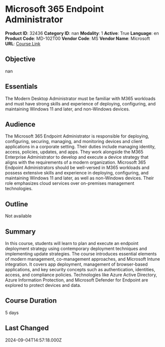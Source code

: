 # Microsoft 365 Endpoint Administrator

**Product ID**: 32436
**Category ID**: nan
**Modality**: 1
**Active**: True
**Language**: en
**Product Code**: MD-102T00
**Vendor Code**: MS
**Vendor Name**: Microsoft
**URL**: [Course Link](https://www.fastlaneus.com/course/microsoft-md-102t00)

## Objective
nan

## Essentials
The Modern Desktop Administrator must be familiar with M365 workloads and must have strong skills and experience of deploying, configuring, and maintaining Windows 11 and later, and non-Windows devices.

## Audience
The Microsoft 365 Endpoint Administrator is responsible for deploying, configuring, securing, managing, and monitoring devices and client applications in a corporate setting. Their duties include managing identity, access, policies, updates, and apps. They work alongside the M365 Enterprise Administrator to develop and execute a device strategy that aligns with the requirements of a modern organization. Microsoft 365 Endpoint Administrators should be well-versed in M365 workloads and possess extensive skills and experience in deploying, configuring, and maintaining Windows 11 and later, as well as non-Windows devices. Their role emphasizes cloud services over on-premises management technologies.

## Outline
Not available

## Summary
In this course, students will learn to plan and execute an endpoint deployment strategy using contemporary deployment techniques and implementing update strategies. The course introduces essential elements of modern management, co-management approaches, and Microsoft Intune integration. It covers app deployment, management of browser-based applications, and key security concepts such as authentication, identities, access, and compliance policies. Technologies like Azure Active Directory, Azure Information Protection, and Microsoft Defender for Endpoint are explored to protect devices and data.

## Course Duration
5 days

## Last Changed
2024-09-04T14:57:18.000Z
